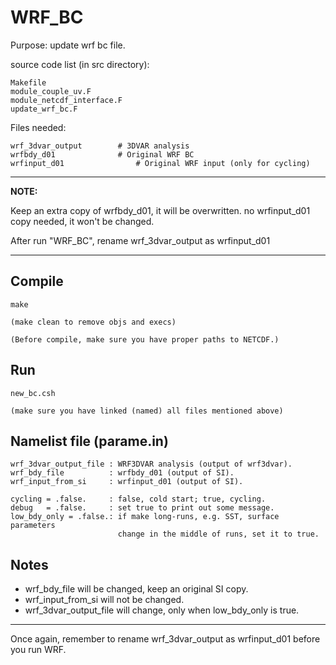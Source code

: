 # WRF_BC

Purpose: update wrf bc file.

source code list (in src directory):

    Makefile
    module_couple_uv.F
    module_netcdf_interface.F
    update_wrf_bc.F


Files needed:

    wrf_3dvar_output        # 3DVAR analysis
    wrfbdy_d01              # Original WRF BC
    wrfinput_d01		        # Original WRF input (only for cycling)


------------------------------------------------------------------
**NOTE:**

Keep an extra copy of wrfbdy_d01, it will be overwritten.
no wrfinput_d01 copy needed, it won't be changed.

After run "WRF_BC", rename wrf_3dvar_output as wrfinput_d01

------------------------------------------------------------------

## Compile

	make

	(make clean to remove objs and execs)

	(Before compile, make sure you have proper paths to NETCDF.)


## Run

	new_bc.csh

	(make sure you have linked (named) all files mentioned above)


## Namelist file (parame.in)

    wrf_3dvar_output_file : WRF3DVAR analysis (output of wrf3dvar).
    wrf_bdy_file          : wrfbdy_d01 (output of SI).
    wrf_input_from_si     : wrfinput_d01 (output of SI).

    cycling = .false.     : false, cold start; true, cycling.
    debug   = .false.     : set true to print out some message.
    low_bdy_only = .false.: if make long-runs, e.g. SST, surface parameters
                            change in the middle of runs, set it to true.

## Notes

* wrf_bdy_file will be changed, keep an original SI copy.
* wrf_input_from_si will not be changed.
* wrf_3dvar_output_file will change, only when low_bdy_only is true.

------------------------------------------------------------------

Once again, remember to rename wrf_3dvar_output as wrfinput_d01 before
you run WRF.
